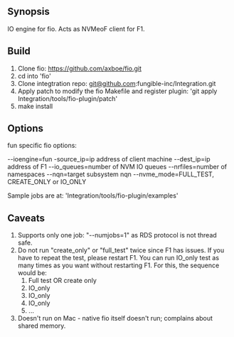 ## Synopsis

IO engine for fio. Acts as NVMeoF client for F1.

## Build

1. Clone fio: https://github.com/axboe/fio.git
2. cd into 'fio' 
3. Clone integtration repo: git@github.com:fungible-inc/Integration.git
4. Apply patch to modify the  fio Makefile and register plugin:
	 'git apply Integration/tools/fio-plugin/patch'   
5. make install

## Options

fun specific fio options:

--ioengine=fun
-source_ip=ip address of client machine
--dest_ip=ip address of F1
--io_queues=number of NVM IO queues
--nrfiles=number of namespaces
--nqn=target subsystem nqn
--nvme_mode=FULL_TEST, CREATE_ONLY or IO_ONLY

Sample jobs are at: 'Integration/tools/fio-plugin/examples'

## Caveats

1. Supports only one job: "--numjobs=1" as RDS protocol is not thread safe.
2. Do not run "create_only" or "full_test" twice since F1 has issues. If you
   have to repeat the test, please restart F1. You can run IO_only test as
   many times as you want without restarting F1. For this, the sequence would
   be:
	1. Full test  OR create only
	2. IO_only
	3. IO_only
	4. IO_only
	5. ...
3. Doesn't run on Mac - native fio itself doesn't run; complains about shared memory.
